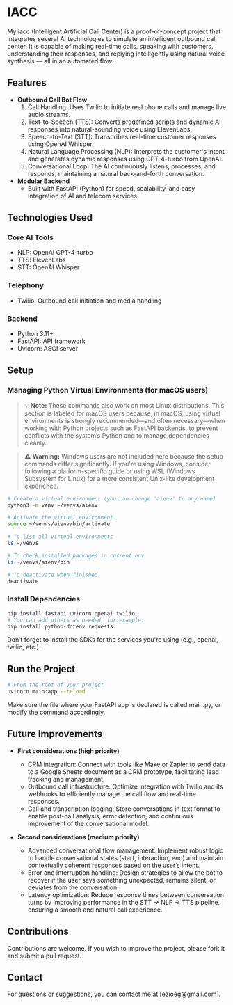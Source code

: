 # IACC
My iacc (Intelligent Artificial Call Center) is a proof-of-concept project that integrates several AI technologies to simulate an intelligent outbound call center. It is capable of making real-time calls, speaking with customers, understanding their responses, and replying intelligently using natural voice synthesis — all in an automated flow.

## Features
- **Outbound Call Bot Flow**
  1. Call Handling: Uses Twilio to initiate real phone calls and manage live audio streams.
  2. Text-to-Speech (TTS): Converts predefined scripts and dynamic AI responses into natural-sounding voice using ElevenLabs.
  3. Speech-to-Text (STT): Transcribes real-time customer responses using OpenAI Whisper.
  4. Natural Language Processing (NLP): Interprets the customer's intent and generates dynamic responses using GPT-4-turbo from OpenAI.
  5. Conversational Loop: The AI continuously listens, processes, and responds, maintaining a natural back-and-forth conversation.
- **Modular Backend**
  - Built with FastAPI (Python) for speed, scalability, and easy integration of AI and telecom services

## Technologies Used
### Core AI Tools
- NLP: OpenAI GPT-4-turbo
- TTS: ElevenLabs
- STT: OpenAI Whisper

### Telephony
- Twilio: Outbound call initiation and media handling

### Backend
- Python 3.11+
- FastAPI: API framework
- Uvicorn: ASGI server

## Setup
### Managing Python Virtual Environments (for macOS users)
> 💡 **Note:** These commands also work on most Linux distributions. This section is labeled for macOS users because, in macOS, using virtual environments is strongly recommended—and often necessary—when working with Python projects such as FastAPI backends, to prevent conflicts with the system’s Python and to manage dependencies cleanly.

> ⚠️ **Warning:** Windows users are not included here because the setup commands differ significantly. If you're using Windows, consider following a platform-specific guide or using WSL (Windows Subsystem for Linux) for a more consistent Unix-like development experience.

```bash
# Create a virtual environment (you can change 'aienv' to any name)
python3 -m venv ~/venvs/aienv

# Activate the virtual environment
source ~/venvs/aienv/bin/activate

# To list all virtual environments
ls ~/venvs

# To check installed packages in current env
ls ~/venvs/aienv/bin

# To deactivate when finished
deactivate
   ```
### Install Dependencies
```bash
pip install fastapi uvicorn openai twilio
# You can add others as needed, for example:
pip install python-dotenv requests
   ```
Don’t forget to install the SDKs for the services you're using (e.g., openai, twilio, etc.).

## Run the Project
```bash
# From the root of your project
uvicorn main:app --reload
   ```
Make sure the file where your FastAPI app is declared is called main.py, or modify the command accordingly.

## Future Improvements
- **First considerations (high priority)**
  - CRM integration: Connect with tools like Make or Zapier to send data to a Google Sheets document as a CRM prototype, facilitating lead tracking and management.
  - Outbound call infrastructure: Optimize integration with Twilio and its webhooks to efficiently manage the call flow and real-time responses.
  - Call and transcription logging: Store conversations in text format to enable post-call analysis, error detection, and continuous improvement of the conversational model.

- **Second considerations (medium priority)**
  - Advanced conversational flow management: Implement robust logic to handle conversational states (start, interaction, end) and maintain contextually coherent responses based on the user’s intent.
  - Error and interruption handling: Design strategies to allow the bot to recover if the user says something unexpected, remains silent, or deviates from the conversation.
  - Latency optimization: Reduce response times between conversation turns by improving performance in the STT → NLP → TTS pipeline, ensuring a smooth and natural call experience.
   
## Contributions
Contributions are welcome. If you wish to improve the project, please fork it and submit a pull request.

## Contact
For questions or suggestions, you can contact me at [ezioeg@gmail.com].
